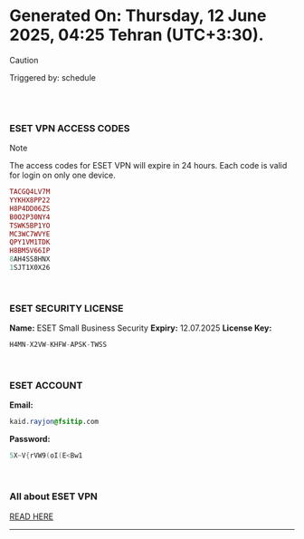 # Generated On: Thursday, 12 June 2025, 04:25 Tehran (UTC+3:30).

> [!CAUTION]
> Triggered by: schedule

<br><br>

### ESET VPN ACCESS CODES

> [!NOTE]
> The access codes for ESET VPN will expire in 24 hours.
> Each code is valid for login on only one device.

```ruby
TACGQ4LV7M
YYKHX8PP22
H8P4DD06ZS
B0O2P30NY4
TSWK5BP1YO
MC3WC7WVYE
QPY1VM1TDK
H8BM5V66IP
8AH4SS8HNX
1SJT1X0X26
```

<br>

### ESET SECURITY LICENSE

**Name:** ESET Small Business Security
**Expiry:** 12.07.2025
**License Key:**

```POV-Ray SDL
H4MN-X2VW-KHFW-APSK-TWSS
```

<br>

### ESET ACCOUNT

**Email:**

```CSS
kaid.rayjon@fsitip.com
```

**Password:**

```POV-Ray SDL
5X~V{rVW9(oI(E<Bw1
```

<br>

### All about ESET VPN

[READ HERE](https://t.me/F_NiREvil/2113)

---

<br><br>

